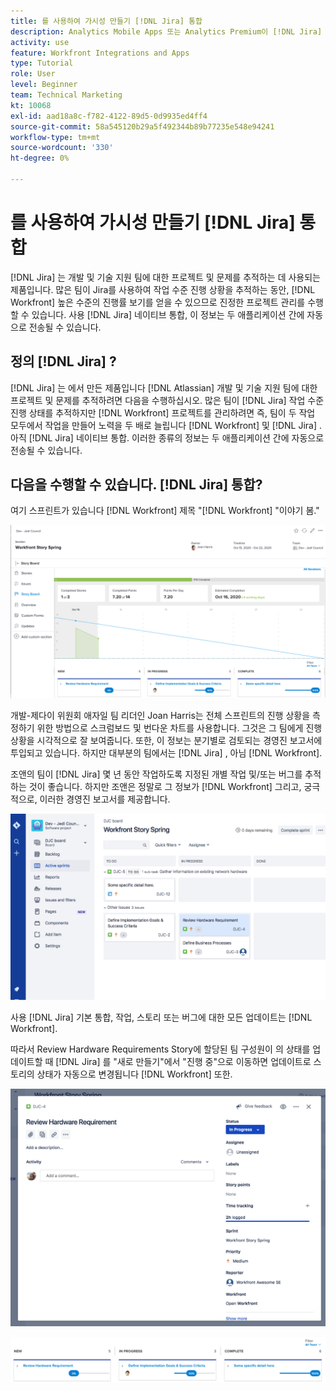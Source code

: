 ```yaml
---
title: 를 사용하여 가시성 만들기 [!DNL Jira] 통합
description: Analytics Mobile Apps 또는 Analytics Premium이 [!DNL Jira] 통합을 통해 팀이 수행하는 작업을 파악할 수 있습니다.
activity: use
feature: Workfront Integrations and Apps
type: Tutorial
role: User
level: Beginner
team: Technical Marketing
kt: 10068
exl-id: aad18a8c-f782-4122-89d5-0d9935ed4ff4
source-git-commit: 58a545120b29a5f492344b89b77235e548e94241
workflow-type: tm+mt
source-wordcount: '330'
ht-degree: 0%

---
```


# 를 사용하여 가시성 만들기 [!DNL Jira] 통합

[!DNL Jira]  는 개발 및 기술 지원 팀에 대한 프로젝트 및 문제를 추적하는 데 사용되는 제품입니다. 많은 팀이 Jira를 사용하여 작업 수준 진행 상황을 추적하는 동안, [!DNL Workfront] 높은 수준의 진행률 보기를 얻을 수 있으므로 진정한 프로젝트 관리를 수행할 수 있습니다. 사용 [!DNL Jira]  네이티브 통합, 이 정보는 두 애플리케이션 간에 자동으로 전송될 수 있습니다.

## 정의 [!DNL Jira] ?

[!DNL Jira]  는 에서 만든 제품입니다 [!DNL Atlassian] 개발 및 기술 지원 팀에 대한 프로젝트 및 문제를 추적하려면 다음을 수행하십시오. 많은 팀이 [!DNL Jira]  작업 수준 진행 상태를 추적하지만 [!DNL Workfront] 프로젝트를 관리하려면 즉, 팀이 두 작업 모두에서 작업을 만들어 노력을 두 배로 늘립니다 [!DNL Workfront] 및 [!DNL Jira] . 아직 [!DNL Jira]  네이티브 통합. 이러한 종류의 정보는 두 애플리케이션 간에 자동으로 전송될 수 있습니다.

## 다음을 수행할 수 있습니다. [!DNL Jira]  통합?

여기 스프린트가 있습니다 [!DNL Workfront] 제목 &quot;[!DNL Workfront] &quot;이야기 봄.&quot;

![스토리보드 태넘다운 차트](assets/Jira01.png)

개발-제다이 위원회 애자일 팀 리더인 Joan Harris는 전체 스프린트의 진행 상황을 측정하기 위한 방법으로 스크럼보드 및 번다운 차트를 사용합니다. 그것은 그 팀에게 진행 상황을 시각적으로 잘 보여줍니다. 또한, 이 정보는 분기별로 검토되는 경영진 보고서에 투입되고 있습니다. 하지만 대부분의 팀에서는 [!DNL Jira] , 아님 [!DNL Workfront].

조앤의 팀이 [!DNL Jira]  몇 년 동안 작업하도록 지정된 개별 작업 및/또는 버그를 추적하는 것이 좋습니다. 하지만 조앤은 정말로 그 정보가 [!DNL Workfront] 그리고, 궁극적으로, 이러한 경영진 보고서를 제공합니다.

![지라 스토리보드](assets/Jira02.png)

사용 [!DNL Jira]  기본 통합, 작업, 스토리 또는 버그에 대한 모든 업데이트는 [!DNL Workfront].

따라서 Review Hardware Requirements Story에 할당된 팀 구성원이 의 상태를 업데이트할 때 [!DNL Jira] 를 &quot;새로 만들기&quot;에서 &quot;진행 중&quot;으로 이동하면 업데이트로 스토리의 상태가 자동으로 변경됩니다 [!DNL Workfront] 또한.

![Jira 상태 페이지](assets/Jira03.png)

![상태 열](assets/Jira04.png)
